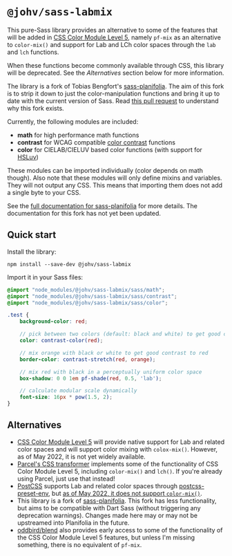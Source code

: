# `@johv/sass-labmix`

This pure-Sass library provides an alternative to some of the features that will be added in [CSS Color Module Level 5](https://www.w3.org/TR/css-color-5/), namely `pf-mix` as an alternative to `color-mix()` and support for Lab and LCh color spaces through the `lab` and `lch` functions.

When these functions become commonly available through CSS, this library will be deprecated. See the *Alternatives* section below for more information.

The library is a fork of Tobias Bengfort's [sass-planifolia](https://github.com/xi/sass-planifolia/). The aim of this fork is to strip it down to just the color-manipulation functions and bring it up to date with the current version of Sass. Read [this pull request](https://github.com/xi/sass-planifolia/pull/6) to understand why this fork exists.

Currently, the following modules are included:

-   **math** for high performance math functions
-   **contrast** for WCAG compatible [color
    contrast](https://www.w3.org/TR/WCAG20/#contrast-ratiodef) functions
-   **color** for CIELAB/CIELUV based color functions (with support for
    [HSLuv](http://www.hsluv.org/))

These modules can be imported individually (color depends on math though).
Also note that these modules will only define mixins and variables. They will
not output any CSS. This means that importing them does not add a single byte
to your CSS.

See the [full documentation for sass-planifolia](https://xi.github.io/sass-planifolia/) for more details. The documentation for this fork has not yet been updated.

## Quick start

Install the library:

    npm install --save-dev @johv/sass-labmix

Import it in your Sass files:

```scss
@import "node_modules/@johv/sass-labmix/sass/math";
@import "node_modules/@johv/sass-labmix/sass/contrast";
@import "node_modules/@johv/sass-labmix/sass/color";

.test {
    background-color: red;

    // pick between two colors (default: black and white) to get good contrast
    color: contrast-color(red);

    // mix orange with black or white to get good contrast to red
    border-color: contrast-stretch(red, orange);

    // mix red with black in a perceptually uniform color space
    box-shadow: 0 0 1em pf-shade(red, 0.5, 'lab');

    // calculate modular scale dynamically
    font-size: 16px * pow(1.5, 2);
}
```

## Alternatives

- [CSS Color Module Level 5](https://www.w3.org/TR/css-color-5/) will provide native support for Lab and related color spaces and will support color mixing with `colox-mix()`. However, as of May 2022, it is not yet widely available.
- [Parcel's CSS transformer](https://github.com/parcel-bundler/parcel-css) implements some of the functionality of CSS Color Module Level 5, including `color-mix()` and `lch()`. If you're already using Parcel, just use that instead!
- [PostCSS](https://postcss.org/) supports Lab and related color spaces through [postcss-preset-env](https://github.com/csstools/postcss-plugins/tree/main/plugin-packs/postcss-preset-env), but [as of May 2022, it does not support `color-mix()`](https://github.com/csstools/postcss-plugins/issues/177).
- This library is a fork of [sass-planifolia](https://github.com/xi/sass-planifolia/). This fork has less functionality, but aims to be compatible with Dart Sass (without triggering any deprecation warnings). Changes made here may or may not be upstreamed into Planifolia in the future.
- [oddbird/blend](https://github.com/oddbird/blend) also provides early access to some of the functionality of the CSS Color Module Level 5 features, but unless I'm missing something, there is no equivalent of `pf-mix`.
